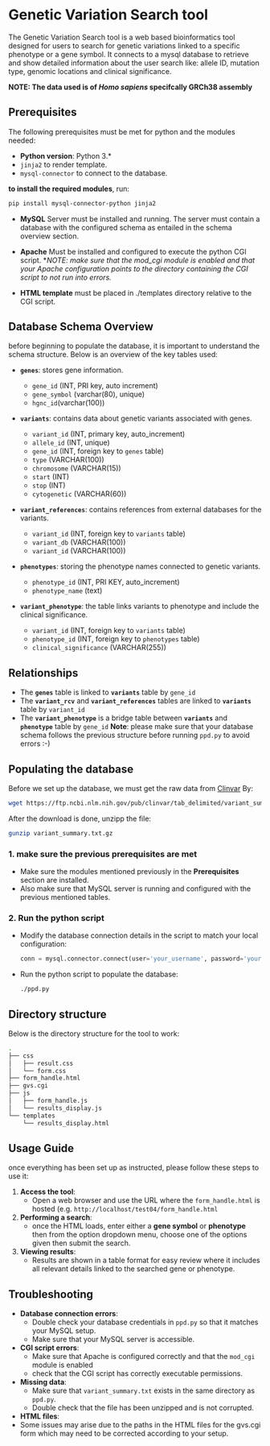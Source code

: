 # Genetic Variation Search tool

The Genetic Variation Search tool is a web based bioinformatics tool designed for users to search for genetic variations linked to a specific phenotype or a gene symbol. It connects to a mysql database to retrieve and show detailed information about the user search like: allele ID, mutation type, genomic locations and clinical significance.

**NOTE: The data used is of *Homo sapiens* specifcally GRCh38 assembly**
## Prerequisites

The following prerequisites must be met for python and the modules needed:
- **Python version**: Python 3.*
- `jinja2` to render template.
- `mysql-connector` to connect to the database.

 **to install the required modules**, run:
 ```bash
 pip install mysql-connector-python jinja2
```

- **MySQL** Server must be installed and running. 
The server must contain a database with the configured schema as entailed in the schema overview section.

- **Apache** Must be installed and configured to execute the python CGI script.
**NOTE: make sure that the mod_cgi module is enabled and that your Apache configuration points to the directory containing the CGI script to not run into errors.*

- **HTML template** must be placed in ./templates directory relative to the CGI script.

## Database Schema Overview

before beginning to populate the database, it is important to understand the schema structure. Below is an overview of the key tables used:

- **`genes`**: stores gene information.
  - `gene_id` (INT, PRI key, auto increment)
  - `gene_symbol` (varchar(80), unique)
  - `hgnc_id`(varchar(100))

- **`variants`**: contains data about genetic variants associated with genes.
  - `variant_id` (INT, primary key, auto_increment)
  - `allele_id` (INT, unique)
  - `gene_id` (INT, foreign key to `genes` table)
  - `type` (VARCHAR(100))
  - `chromosome` (VARCHAR(15))
  - `start` (INT)
  -  `stop` (INT)
  -  `cytogenetic` (VARCHAR(60))

- **`variant_references`**: contains references from external databases for the variants.
  - `variant_id` (INT, foreign key to `variants` table)
  - `variant_db` (VARCHAR(100))
  - `variant_id` (VARCHAR(100))
  
- **`phenotypes`**: storing the phenotype names connected to genetic variants.
  - `phenotype_id` (INT, PRI KEY, auto_increment)
  - `phenotype_name` (text)

- **`variant_phenotype`**: the table links variants to phenotype and include the clinical significance.
   - `variant_id` (INT, foreign key to `variants` table)
   - `phenotype_id` (INT, foreign key to `phenotypes` table)
   - `clinical_significance` (VARCHAR(255))

## Relationships
- The **`genes`** table is linked to **`variants`** table by `gene_id`
- The **`variant_rcv`** and **`variant_references`** tables are linked to **`variants`** table by `variant_id`
- The **`variant_phenotype`** is a bridge table between **`variants`** and **`phenotype`** table by `gene_id`
**Note**: please make sure that your database schema follows the previous structure before running `ppd.py` to avoid errors :-)

 ## Populating the database
 Before we set up the database, we must get the raw data from [Clinvar](https://ftp.ncbi.nlm.nih.gov/pub/clinvar/tab_delimited/variant_summary.txt.gz) 
 By:
 ```bash
 wget https://ftp.ncbi.nlm.nih.gov/pub/clinvar/tab_delimited/variant_summary.txt.gz
```
After the download is done, unzipp the file:
```bash
gunzip variant_summary.txt.gz
```
### 1. **make sure the previous prerequisites are met**
- Make sure the modules mentioned previously in the **Prerequisites** section are installed.
- Also make sure that MySQL server is running and configured with the previous mentioned tables.
### 2. **Run the python script**
- Modify the database connection details in the script to match your local configuration:
  ```python
  conn = mysql.connector.connect(user='your_username', password='your_password', host='your_host', database='your_database_name')
  ```
- Run the python script to populate the database:
  ```bash
  ./ppd.py
  ```
## Directory structure
Below is the directory structure for the tool to work:
```bash
.
├── css
│   ├── result.css
│   └── form.css 
├── form_handle.html
├── gvs.cgi
├── js
│   ├── form_handle.js
│   └── results_display.js
└── templates
    └── results_display.html
```

## Usage Guide
once everything has been set up as instructed, please follow these steps to use it:
1. **Access the tool**:
   - Open a web browser and use the URL where the `form_handle.html` is hosted (e.g. `http://localhost/test04/form_handle.html`
2. **Performing a search**:
   - once the HTML loads, enter either a **gene symbol** or **phenotype** then from the option dropdown menu, choose one of the options given then submit the search.
3. **Viewing results**:
   - Results are shown in a table format for easy review where it includes all relevant details linked to the searched gene or phenotype.
  
## Troubleshooting
-  **Database connection errors**:
   - Double check your database credentials in `ppd.py` so that it matches your MySQL setup.
   - Make sure that your MySQL server is accessible.
- **CGI script errors**:
  - Make sure that Apache is configured correctly and that the `mod_cgi`  module is enabled
  - check that the CGI script has correctly executable permissions.
- **Missing data**:
  - Make sure that `variant_summary.txt` exists in the same directory as `ppd.py`.
  - Double check that the file has been unzipped and is not corrupted.
-  **HTML files**:
  - Some issues may arise due to the paths in the HTML files for the gvs.cgi form which may need to be corrected according to your setup. 




